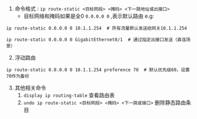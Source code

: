 1. 命令格式 : `ip route-static <目标网段> <掩码> <下一跳地址或出接口>`
	- 目标网络和掩码如果是全0 `0.0.0.0 0` ,表示默认路由
e.g:
```
ip route-static 0.0.0.0 0 10.1.1.254  # 所有流量默认发送给网关10.1.1.254

ip route-static 0.0.0.0 0 GigabitEthernet0/1  # 通过指定出接口发送（直连场景）
```

2. 浮动路由
```
ip route-static 0.0.0.0 0 10.1.1.254 preference 70  # 默认优先级60，设置70作为备份
```

3. 其他相关命令
	1. `display ip routing-table` 查看路由表
	2. `undo ip route-static <目标网段> <掩码> <下一跳或接口>` 删除静态路由条目